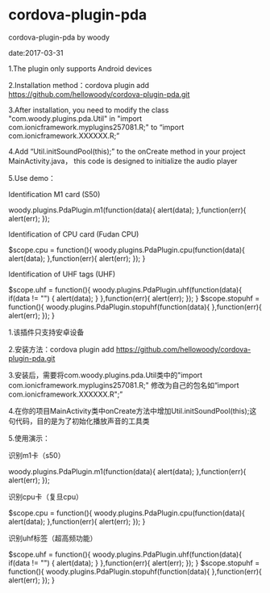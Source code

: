 # cordova-plugin-pda
cordova-plugin-pda by woody 

date:2017-03-31


1.The plugin only supports Android devices

2.Installation method：cordova plugin add https://github.com/hellowoody/cordova-plugin-pda.git

3.After installation, you need to modify the class "com.woody.plugins.pda.Util" in "import com.ionicframework.myplugins257081.R;" to “import com.ionicframework.XXXXXX.R;”

4.Add “Util.initSoundPool(this);” to the onCreate method in your project MainActivity.java， this code is designed to initialize the audio player

5.Use demo：

Identification M1 card (S50)

woody.plugins.PdaPlugin.m1(function(data){
  alert(data);
},function(err){
  alert(err);
});

Identification of CPU card (Fudan CPU)

$scope.cpu = function(){
    woody.plugins.PdaPlugin.cpu(function(data){
      alert(data);
    },function(err){
      alert(err);
    });
}

Identification of UHF tags (UHF)

$scope.uhf = function(){
    woody.plugins.PdaPlugin.uhf(function(data){
      if(data != "")
      {
        alert(data);
      }
    },function(err){
      alert(err);
    });
}
$scope.stopuhf = function(){
    woody.plugins.PdaPlugin.stopuhf(function(data){
    },function(err){
      alert(err);
    });
}


1.该插件只支持安卓设备

2.安装方法：cordova plugin add https://github.com/hellowoody/cordova-plugin-pda.git

3.安装后，需要将com.woody.plugins.pda.Util类中的"import com.ionicframework.myplugins257081.R;" 修改为自己的包名如“import com.ionicframework.XXXXXX.R";”

4.在你的项目MainActivity类中onCreate方法中增加Util.initSoundPool(this);这句代码，目的是为了初始化播放声音的工具类

5.使用演示：

识别m1卡（s50）

woody.plugins.PdaPlugin.m1(function(data){
  alert(data);
},function(err){
  alert(err);
});

识别cpu卡（复旦cpu）

$scope.cpu = function(){
    woody.plugins.PdaPlugin.cpu(function(data){
      alert(data);
    },function(err){
      alert(err);
    });
}

识别uhf标签（超高频功能）

$scope.uhf = function(){
    woody.plugins.PdaPlugin.uhf(function(data){
      if(data != "")
      {
        alert(data);
      }
    },function(err){
      alert(err);
    });
}
$scope.stopuhf = function(){
    woody.plugins.PdaPlugin.stopuhf(function(data){
    },function(err){
      alert(err);
    });
}
